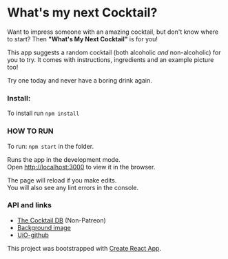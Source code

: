 # What's my next Cocktail?

Want to impress someone with an amazing cocktail, but don't know where to start? Then __"What's My Next Cocktail"__ is for you!

This app suggests a random cocktail (both alcoholic _and_ non-alcoholic) for you to try. It comes with instructions, ingredients and an example picture too!


Try one today and never have a boring drink again.

### Install:
To install run `npm install`
### HOW TO RUN

To run: `npm start`
in the folder.


Runs the app in the development mode.<br>
Open [http://localhost:3000](http://localhost:3000) to view it in the browser.

The page will reload if you make edits.<br>
You will also see any lint errors in the console.

### API and links
* [The Cocktail DB](https://www.thecocktaildb.com/api.php) (Non-Patreon)
* [Background image](https://wallpapercave.com/wp/wp2445766.jpg)
* [UiO-github](https://github.uio.no/nepaalsr/WhatsMyNextCocktail)


This project was bootstrapped with [Create React App](https://github.com/facebook/create-react-app).
